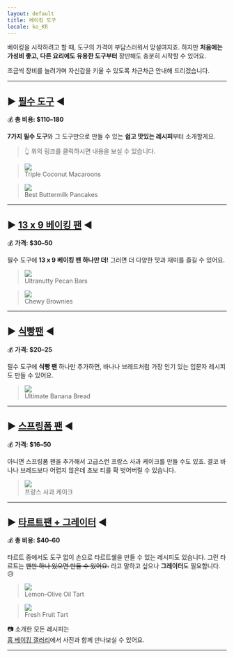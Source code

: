 ```yaml
---
layout: default
title: 베이킹 도구
locale: ko_KR
---
```

베이킹을 시작하려고 할 때, 도구의 가격이 부담스러워서 망설여지죠. 하지만 **처음에는 가성비 좋고, 다른 요리에도 유용한 도구부터** 장만해도 충분히 시작할 수 있어요.

조금씩 장비를 늘려가며 자신감을 키울 수 있도록 차근차근 안내해 드리겠습니다.

---
## ▶ [**필수 도구**](/baking/equipments/essentials) ◀

💰 **총 비용: $110–180**

**7가지 필수 도구**와 그 도구만으로 만들 수 있는 **쉽고 맛있는 레시피**부터 소개할게요.

> 👆 위의 링크를 클릭하시면 내용을 보실 수 있습니다.

> ![](https://live.staticflickr.com/65535/52462006792_e654b881ea_n.jpg)  
> Triple Coconut Macaroons

> ![](https://live.staticflickr.com/65535/54542579608_0550d9e5ca_n.jpg)  
> Best Buttermilk Pancakes

---

## ▶ [**13 x 9 베이킹 팬**](/baking/equipments/9x13pan) ◀

💰 **가격: $30–50**

필수 도구에 **13 x 9 베이킹 팬 하나만 더!** 그러면 더 다양한 맛과 재미를 즐길 수 있어요.

> ![](https://live.staticflickr.com/65535/53348463068_75ef632fae_n.jpg)\
> Ultranutty Pecan Bars

> ![](https://live.staticflickr.com/65535/54542589163_c928aca125_n.jpg)\
> Chewy Brownies

---

## ▶ [**식빵팬**](/baking/equipments/loaf-pan) ◀

💰 **가격: $20–25**

필수 도구에 **식빵 팬** 하나만 추가하면, 바나나 브레드처럼 가장 인기 있는 입문자 레시피도 만들 수 있어요.

> ![](https://live.staticflickr.com/65535/54861157982_dd0db0ee3a_n.jpg)\
> Ultimate Banana Bread

---

## ▶ [**스프링폼 팬**](/baking/equipments/springform-pan) ◀

💰 **가격: $16–50**

아니면 스프링폼 팬을 추가해서 고급스런 프랑스 사과 케이크를 만들 수도 있죠. 결코 바나나 브레드보다 어렵지 않은데 초보 티를 확 벗어버릴 수 있습니다.

> ![](https://live.staticflickr.com/65535/53808856734_0f2080fe45_n.jpg)\
> 프랑스 사과 케이크

---

## ▶ [**타르트팬** + 그레이터](/baking/equipments/tart-pan) ◀

💰 **총 비용: $40–60**

타르트 중에서도 도구 없이 손으로 타르트쉘을 만들 수 있는 레시피도 있습니다. 그런 타르트는 ~~팬만 하나 있으면 만들 수 있어요.~~ 라고 말하고 싶으나 **그레이터**도 필요합니다. 😥

> ![](https://live.staticflickr.com/65535/49840120307_4c1ecb10cd_n.jpg)\
> Lemon–Olive Oil Tart

> ![](https://live.staticflickr.com/65535/54863783604_f6e6a0db00_n.jpg)\
> Fresh Fruit Tart


📷 소개한 모든 레시피는  
[홈 베이킹 갤러리](/baking/gallery)에서 사진과 함께 만나보실 수 있어요.

---
